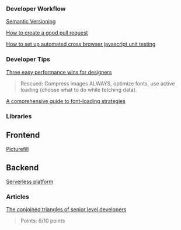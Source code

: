 ### Developer Workflow

[Semantic Versioning ](http://semver.org/)

[How to create a good pull request](https://blog.alphasmanifesto.com/2016/07/11/how-to-create-a-good-pull-request/?utm_source=ponyfoo+weekly&utm_medium=email&utm_campaign=issue-20)

[How to set up automated cross browser javascript unit testing](https://philipwalton.com/articles/learning-how-to-set-up-automated-cross-browser-javascript-unit-testing/?utm_source=ponyfoo+weekly&utm_medium=email&utm_campaign=issue-20)

### Developer Tips

[Three easy performance wins for designers](https://una.im/perf-design-wins/?utm_source=ponyfoo+weekly&utm_medium=email&utm_campaign=issue-20)

> Rescued: Compress images ALWAYS, optimize fonts, use active loading (choose what to do while fetching data).

[A comprehensive guide to font-loading strategies](https://www.zachleat.com/web/comprehensive-webfonts/?utm_source=ponyfoo+weekly&utm_medium=email&utm_campaign=issue-20)

### Libraries
## Frontend
[Picturefill](https://scottjehl.github.io/picturefill/)
## Backend
[Serverless platform](http://www.open-lambda.org/doc.htm)

### Articles

[The conjoined triangles of senior level developers](http://frontside.io/blog/2016/07/07/the-conjoined-triangles-of-senior-level-development.html?utm_source=ponyfoo+weekly&utm_medium=email&utm_campaign=issue-20) 
> Points: 6/10 points 


